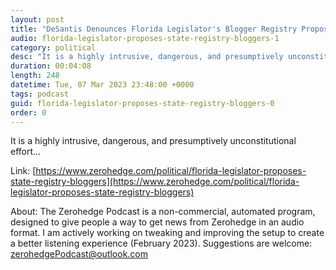 ```yaml
---
layout: post
title: "DeSantis Denounces Florida Legislator's Blogger Registry Proposal"
audio: florida-legislator-proposes-state-registry-bloggers-1
category: political
desc: "It is a highly intrusive, dangerous, and presumptively unconstitutional effort..."
duration: 00:04:08
length: 248
datetime: Tue, 07 Mar 2023 23:48:00 +0000
tags: podcast
guid: florida-legislator-proposes-state-registry-bloggers-0
order: 0
---
```

It is a highly intrusive, dangerous, and presumptively unconstitutional effort...

Link: [https://www.zerohedge.com/political/florida-legislator-proposes-state-registry-bloggers](https://www.zerohedge.com/political/florida-legislator-proposes-state-registry-bloggers)

About: The Zerohedge Podcast is a non-commercial, automated program, designed to give people a way to get news from Zerohedge in an audio format.  I am actively working on tweaking and improving the setup to create a better listening experience (February 2023).  Suggestions are welcome: [zerohedgePodcast@outlook.com](mailto:zerohedgePodcast@outlook.com)